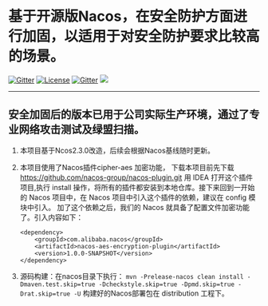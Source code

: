 
# 基于开源版Nacos，在安全防护方面进行加固，以适用于对安全防护要求比较高的场景。

[![Gitter](https://badges.gitter.im/alibaba/nacos.svg)](https://gitter.im/alibaba/nacos?utm_source=badge&utm_medium=badge&utm_campaign=pr-badge)   [![License](https://img.shields.io/badge/license-Apache%202-4EB1BA.svg)](https://www.apache.org/licenses/LICENSE-2.0.html)
[![Gitter](https://travis-ci.org/alibaba/nacos.svg?branch=master)](https://travis-ci.org/alibaba/nacos)
[![](https://img.shields.io/badge/Nacos-Check%20Your%20Contribution-orange)](https://opensource.alibaba.com/contribution_leaderboard/details?projectValue=nacos)

-------

## 安全加固后的版本已用于公司实际生产环境，通过了专业网络攻击测试及绿盟扫描。

1. 本项目基于Ncos2.3.0改造，后续会根据Nacos基线随时更新。
2. 本项目使用了Nacos插件cipher-aes 加密功能， 下载本项目前先下载 https://github.com/nacos-group/nacos-plugin.git
      用 IDEA 打开这个插件项目,执行 install 操作，将所有的插件都安装到本地仓库。接下来回到一开始的 Nacos 项目中，在 Nacos 项目中引入这个插件的依赖，建议在 config 模块中引入。
   加了这个依赖之后，我们的 Nacos 就具备了配置文件加密功能了。引入内容如下：
   ``` 
   <dependency>
       <groupId>com.alibaba.nacos</groupId>
       <artifactId>nacos-aes-encryption-plugin</artifactId>
       <version>1.0.0-SNAPSHOT</version>
   </dependency>
   ``` 
   
3. 源码构建：在nacos目录下执行：
   ```mvn -Prelease-nacos clean install -Dmaven.test.skip=true -Dcheckstyle.skip=true -Dpmd.skip=true -Drat.skip=true -U```
   构建好的Nacos部署包在 distribution 工程下。
